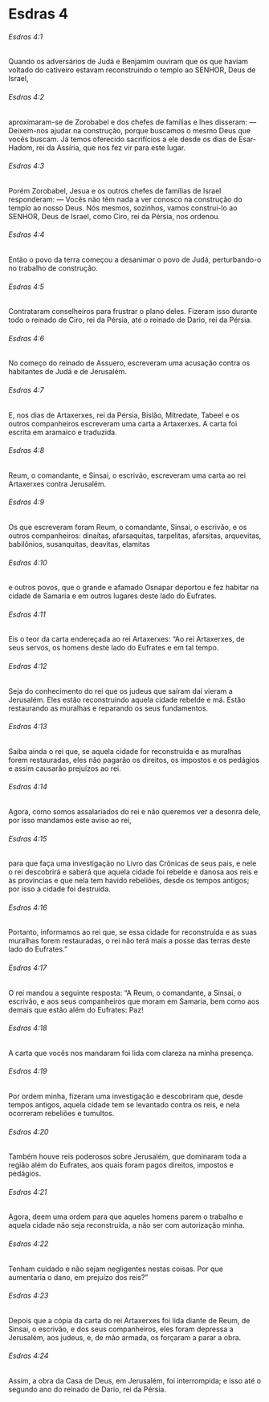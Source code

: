 # Esdras 4

###### Esdras 4:1

Quando os adversários de Judá e Benjamim ouviram que os que haviam voltado do cativeiro estavam reconstruindo o templo ao SENHOR, Deus de Israel,

###### Esdras 4:2

aproximaram-se de Zorobabel e dos chefes de famílias e lhes disseram: — Deixem-nos ajudar na construção, porque buscamos o mesmo Deus que vocês buscam. Já temos oferecido sacrifícios a ele desde os dias de Esar-Hadom, rei da Assíria, que nos fez vir para este lugar.

###### Esdras 4:3

Porém Zorobabel, Jesua e os outros chefes de famílias de Israel responderam: — Vocês não têm nada a ver conosco na construção do templo ao nosso Deus. Nós mesmos, sozinhos, vamos construí-lo ao SENHOR, Deus de Israel, como Ciro, rei da Pérsia, nos ordenou.

###### Esdras 4:4

Então o povo da terra começou a desanimar o povo de Judá, perturbando-o no trabalho de construção.

###### Esdras 4:5

Contrataram conselheiros para frustrar o plano deles. Fizeram isso durante todo o reinado de Ciro, rei da Pérsia, até o reinado de Dario, rei da Pérsia.

###### Esdras 4:6

No começo do reinado de Assuero, escreveram uma acusação contra os habitantes de Judá e de Jerusalém.

###### Esdras 4:7

E, nos dias de Artaxerxes, rei da Pérsia, Bislão, Mitredate, Tabeel e os outros companheiros escreveram uma carta a Artaxerxes. A carta foi escrita em aramaico e traduzida.

###### Esdras 4:8

Reum, o comandante, e Sinsai, o escrivão, escreveram uma carta ao rei Artaxerxes contra Jerusalém.

###### Esdras 4:9

Os que escreveram foram Reum, o comandante, Sinsai, o escrivão, e os outros companheiros: dinaítas, afarsaquitas, tarpelitas, afarsitas, arquevitas, babilônios, susanquitas, deavitas, elamitas

###### Esdras 4:10

e outros povos, que o grande e afamado Osnapar deportou e fez habitar na cidade de Samaria e em outros lugares deste lado do Eufrates.

###### Esdras 4:11

Eis o teor da carta endereçada ao rei Artaxerxes: “Ao rei Artaxerxes, de seus servos, os homens deste lado do Eufrates e em tal tempo.

###### Esdras 4:12

Seja do conhecimento do rei que os judeus que saíram daí vieram a Jerusalém. Eles estão reconstruindo aquela cidade rebelde e má. Estão restaurando as muralhas e reparando os seus fundamentos.

###### Esdras 4:13

Saiba ainda o rei que, se aquela cidade for reconstruída e as muralhas forem restauradas, eles não pagarão os direitos, os impostos e os pedágios e assim causarão prejuízos ao rei.

###### Esdras 4:14

Agora, como somos assalariados do rei e não queremos ver a desonra dele, por isso mandamos este aviso ao rei,

###### Esdras 4:15

para que faça uma investigação no Livro das Crônicas de seus pais, e nele o rei descobrirá e saberá que aquela cidade foi rebelde e danosa aos reis e às províncias e que nela tem havido rebeliões, desde os tempos antigos; por isso a cidade foi destruída.

###### Esdras 4:16

Portanto, informamos ao rei que, se essa cidade for reconstruída e as suas muralhas forem restauradas, o rei não terá mais a posse das terras deste lado do Eufrates.”

###### Esdras 4:17

O rei mandou a seguinte resposta: “A Reum, o comandante, a Sinsai, o escrivão, e aos seus companheiros que moram em Samaria, bem como aos demais que estão além do Eufrates: Paz!

###### Esdras 4:18

A carta que vocês nos mandaram foi lida com clareza na minha presença.

###### Esdras 4:19

Por ordem minha, fizeram uma investigação e descobriram que, desde tempos antigos, aquela cidade tem se levantado contra os reis, e nela ocorreram rebeliões e tumultos.

###### Esdras 4:20

Também houve reis poderosos sobre Jerusalém, que dominaram toda a região além do Eufrates, aos quais foram pagos direitos, impostos e pedágios.

###### Esdras 4:21

Agora, deem uma ordem para que aqueles homens parem o trabalho e aquela cidade não seja reconstruída, a não ser com autorização minha.

###### Esdras 4:22

Tenham cuidado e não sejam negligentes nestas coisas. Por que aumentaria o dano, em prejuízo dos reis?”

###### Esdras 4:23

Depois que a cópia da carta do rei Artaxerxes foi lida diante de Reum, de Sinsai, o escrivão, e dos seus companheiros, eles foram depressa a Jerusalém, aos judeus, e, de mão armada, os forçaram a parar a obra.

###### Esdras 4:24

Assim, a obra da Casa de Deus, em Jerusalém, foi interrompida; e isso até o segundo ano do reinado de Dario, rei da Pérsia.

